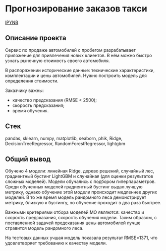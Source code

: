 # Прогнозирование заказов такси
[IPYNB](https://github.com/lil-scripter/practicum_projects/tree/e5a8dfb50c969d8ab4759cc4d6dfe5af978345be/11-ML-cars_cost_prediction)

## Описание проекта

Сервис по продаже автомобилей с пробегом разрабатывает приложение для привлечения новых клиентов. В нём можно быстро узнать рыночную стоимость своего автомобиля.

В распоряжении исторические данные: технические характеристики, комплектации и цены автомобилей. Нужно построить модель для определения стоимости. 

Заказчику важны:

- качество предсказания (RMSE < 2500);
- скорость предсказания;
- время обучения.


## Стек
pandas, sklearn, numpy, matplotlib, seaborn, phik, Ridge, DecisionTreeRegressor, RandomForestRegressor, lightgbm

## Общий вывод

Обучено 4 модели: линейная Ridge, дерево решений, случайный лес, градиентный бустинг LightGBM и случайная (для оценки результатов сложных моделей). Модели обучались с подбором гиперпараметров. Среди обученных моделей градиентный бустинг выдал лучшую метрику, однако обучение этой модели происходит медленнее других моделей. В то же время модель рандомного леса демонстрирует метрику, близкую к бустингу, но обучение проходит в два раза быстрее.

Важными критериями отбора моделей МО являются: качество и скорость предсказания, скорость обучения модели. Таким образом, с поставленной задачей предсказания цены автомобилей лучше стравится модель рандомного леса.

На тестовых данных учшая модель показала результат RMSE=1371, что удовлетворяет требованию к качеству модели.
